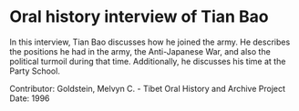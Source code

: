 # Oral history interview of Tian Bao


In this interview, Tian Bao discusses how he joined the army. He describes the positions he had in the army, the Anti-Japanese War, and also the political turmoil during that time. Additionally, he discusses his time at the Party School.


Contributor:
                        Goldstein, Melvyn C. - Tibet Oral History and Archive Project  
Date:
1996  
